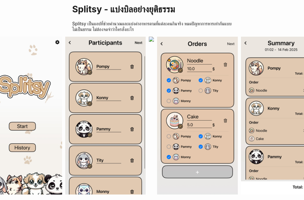 # Splitsy - แบ่งบิลอย่างยุติธรรม
Splitsy เป็นแอปที่ช่วยคำนวณและแบ่งค่าอาหารตามที่แต่ละคนกินจริง หมดปัญหาการหารเท่ากันแบบไม่เป็นธรรม ไม่ต้องจดจำว่าใครสั่งอะไร
<div style="display: flex; justify-content: center; gap: 10px;">
    <img src="https://github.com/Kittipakorn/Splitsy/blob/main/App1.jpg" height="500">
    <img src="https://github.com/Kittipakorn/Splitsy/blob/main/App2.jpg" height="500">
  <img src="https://github.com/Kittipakorn/Splitsy/blob/main/App3.jepg" height="500">
  <img src="https://github.com/Kittipakorn/Splitsy/blob/main/App3.jpeg" height="500">
    <img src="https://github.com/Kittipakorn/Splitsy/blob/main/App4.jpg" height="500">
</div>
